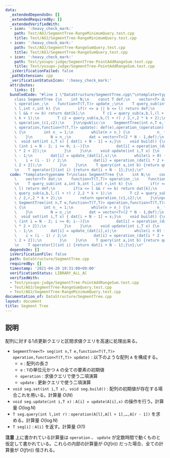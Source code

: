 ```yaml
---
data:
  _extendedDependsOn: []
  _extendedRequiredBy: []
  _extendedVerifiedWith:
  - icon: ':heavy_check_mark:'
    path: Test/AOJ/SegmentTree-RangeMinimumQuery.test.cpp
    title: Test/AOJ/SegmentTree-RangeMinimumQuery.test.cpp
  - icon: ':heavy_check_mark:'
    path: Test/AOJ/SegmentTree-RangeSumQuery.test.cpp
    title: Test/AOJ/SegmentTree-RangeSumQuery.test.cpp
  - icon: ':heavy_check_mark:'
    path: Test/yosupo-judge/SegmentTree-PointAddRangeSum.test.cpp
    title: Test/yosupo-judge/SegmentTree-PointAddRangeSum.test.cpp
  _isVerificationFailed: false
  _pathExtension: cpp
  _verificationStatusIcon: ':heavy_check_mark:'
  attributes:
    links: []
  bundledCode: "#line 1 \"DataStructure/SegmentTree.cpp\"\ntemplate<typename T>\n\
    class SegmentTree {\n    int N;\n    const T def;\n    vector<T> dat;\n    function<T(T,T)>\
    \ operation_;\n    function<T(T,T)> update_;\n\n    T query_sub(int a,int b,int\
    \ l,int r,int k) {\n        if(r <= a || b <= l) return def;\n        if(a <=\
    \ l && r <= b) return dat[k];\n        T c1 = query_sub(a,b,l,(l + r) / 2,2 *\
    \ k + 1);\n        T c2 = query_sub(a,b,(l + r) / 2,r,2 * k + 2);\n        return\
    \ operation_(c1,c2);\n    }\n\npublic:\n    SegmentTree(int n,T e,function<T(T,T)>\
    \ operation,function<T(T,T)> update): def(e),operation_(operation),update_(update)\
    \ {\n        int n_ = 1;\n        while(n > n_) {\n            n_ *= 2;\n    \
    \    }\n        N = n_;\n        dat = vector<T>(2 * N - 1,def);\n    }\n\n  \
    \  void set(int i,T x) { dat[i + N - 1] = x;}\n    void build() {\n        for\
    \ (int i = N - 2; i >= 0; i--){\n            dat[i] = operation_(dat[i * 2 + 1],dat[i\
    \ * 2 + 2]);\n        }\n    }\n\n    void update(int i,T x) {\n        i += N\
    \ - 1;\n        dat[i] = update_(dat[i],x);\n        while(i > 0) {\n        \
    \    i = (i - 1) / 2;\n            dat[i] = operation_(dat[i * 2 + 1],dat[i *\
    \ 2 + 2]);\n        }\n    }\n\n    T query(int a,int b) {return query_sub(a,b,0,N,0);}\n\
    \n    T operator[](int i) {return dat[i + N - 1];}\n};\n"
  code: "template<typename T>\nclass SegmentTree {\n    int N;\n    const T def;\n\
    \    vector<T> dat;\n    function<T(T,T)> operation_;\n    function<T(T,T)> update_;\n\
    \n    T query_sub(int a,int b,int l,int r,int k) {\n        if(r <= a || b <=\
    \ l) return def;\n        if(a <= l && r <= b) return dat[k];\n        T c1 =\
    \ query_sub(a,b,l,(l + r) / 2,2 * k + 1);\n        T c2 = query_sub(a,b,(l + r)\
    \ / 2,r,2 * k + 2);\n        return operation_(c1,c2);\n    }\n\npublic:\n   \
    \ SegmentTree(int n,T e,function<T(T,T)> operation,function<T(T,T)> update): def(e),operation_(operation),update_(update)\
    \ {\n        int n_ = 1;\n        while(n > n_) {\n            n_ *= 2;\n    \
    \    }\n        N = n_;\n        dat = vector<T>(2 * N - 1,def);\n    }\n\n  \
    \  void set(int i,T x) { dat[i + N - 1] = x;}\n    void build() {\n        for\
    \ (int i = N - 2; i >= 0; i--){\n            dat[i] = operation_(dat[i * 2 + 1],dat[i\
    \ * 2 + 2]);\n        }\n    }\n\n    void update(int i,T x) {\n        i += N\
    \ - 1;\n        dat[i] = update_(dat[i],x);\n        while(i > 0) {\n        \
    \    i = (i - 1) / 2;\n            dat[i] = operation_(dat[i * 2 + 1],dat[i *\
    \ 2 + 2]);\n        }\n    }\n\n    T query(int a,int b) {return query_sub(a,b,0,N,0);}\n\
    \n    T operator[](int i) {return dat[i + N - 1];}\n};\n"
  dependsOn: []
  isVerificationFile: false
  path: DataStructure/SegmentTree.cpp
  requiredBy: []
  timestamp: '2021-04-20 19:31:08+09:00'
  verificationStatus: LIBRARY_ALL_AC
  verifiedWith:
  - Test/yosupo-judge/SegmentTree-PointAddRangeSum.test.cpp
  - Test/AOJ/SegmentTree-RangeSumQuery.test.cpp
  - Test/AOJ/SegmentTree-RangeMinimumQuery.test.cpp
documentation_of: DataStructure/SegmentTree.cpp
layout: document
title: Segment Tree
---
```


## 説明

配列に対する1点更新クエリと区間求値クエリを高速に処理出来る。

- `SegmentTree<T> seg(int n,T e,function<T(T,T)> operation,function<T(T,T)> update)` : 以下のような配列 `A` を構成する。
    - `n` : 配列の長さ
    - `e` : `T`の単位元かつ `A` の全ての要素の初期値
    - `operation` : 求値クエリで使う二項演算
    - `update` : 更新クエリで使う二項演算
- `void seg.set(int i,T x), void seg.build()` : 配列の初期値が存在する場合これを用いる。計算量 $O(N)$
- `void seg.update(int i,T x)` : `A[i] = update(A[i],x)` の操作を行う。計算量 $O(\log N)$
- `T seg.query(int l,int r)` : `operation(A[l],A[l + 1],…,A[r - 1])` を求める。計算量 $O(\log N)$
- `T seg[i]` : `A[i]` を返す。計算量 $O(1)$

**注意** 上に書かれている計算量は `operation` 、 `update` が定数時間で動くものと仮定して書かれている。これらの内部の計算量が $O(f(n))$ だった場合、全ての計算量が $O(f(n))$ 倍される。
